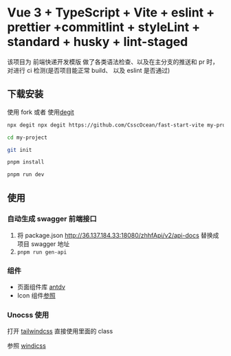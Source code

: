 # Vue 3 + TypeScript + Vite + eslint + prettier +commitlint + styleLint + standard + husky + lint-staged

该项目为 前端快递开发模版 做了各类语法检查、以及在主分支的推送和 pr 时，对进行 ci 检测(是否项目能正常 build、
以及 eslint 是否通过)

## 下载安装

使用 fork 或者 使用[degit](https://github.com/Rich-Harris/degit)

```bash
npx degit npx degit https://github.com/CsscOcean/fast-start-vite my-project

cd my-project

git init

pnpm install

pnpm run dev

```

## 使用

### 自动生成 swagger 前端接口

1. 将 package.json http://36.137.184.33:18080/zhhfApi/v2/api-docs 替换成项目 swagger 地址
2. `pnpm run gen-api`

### 组件

- 页面组件库 [antdv](https://www.antdv.com/components/overview)
- Icon 组件[参照]('./src/components/VIcon/README.md')

### Unocss 使用

打开 [tailwindcss](https://tailwindcss.com/docs/installation) 直接使用里面的 class

参照 [windicss](https://cn.windicss.org/)
